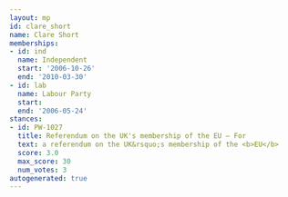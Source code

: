 ```yaml
---
layout: mp
id: clare_short
name: Clare Short
memberships:
- id: ind
  name: Independent
  start: '2006-10-26'
  end: '2010-03-30'
- id: lab
  name: Labour Party
  start: 
  end: '2006-05-24'
stances:
- id: PW-1027
  title: Referendum on the UK's membership of the EU — For
  text: a referendum on the UK&rsquo;s membership of the <b>EU</b>
  score: 3.0
  max_score: 30
  num_votes: 3
autogenerated: true
---
```

